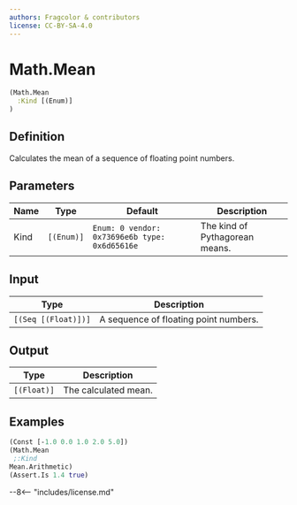 ```yaml
---
authors: Fragcolor & contributors
license: CC-BY-SA-4.0
---
```



# Math.Mean

```clojure
(Math.Mean
  :Kind [(Enum)]
)
```


## Definition

Calculates the mean of a sequence of floating point numbers.


## Parameters

| Name | Type | Default | Description |
|------|------|---------|-------------|
| Kind | `[(Enum)]` | `Enum: 0 vendor: 0x73696e6b type: 0x6d65616e` | The kind of Pythagorean means. |


## Input

| Type | Description |
|------|-------------|
| `[(Seq [(Float)])]` | A sequence of floating point numbers. |


## Output

| Type | Description |
|------|-------------|
| `[(Float)]` | The calculated mean. |


## Examples

```clojure
(Const [-1.0 0.0 1.0 2.0 5.0])
(Math.Mean
 ;:Kind
Mean.Arithmetic)
(Assert.Is 1.4 true)
```


--8<-- "includes/license.md"
